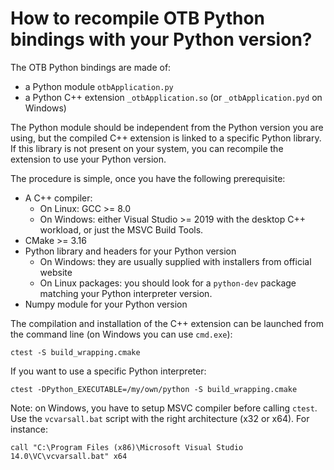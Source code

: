 # How to recompile OTB Python bindings with your Python version?

The OTB Python bindings are made of:

* a Python module `otbApplication.py`
* a Python C++ extension `_otbApplication.so` (or `_otbApplication.pyd` on Windows)

The Python module should be independent from the Python version you are using,
but the compiled C++ extension is linked to a specific Python library. If this
library is not present on your system, you can recompile the extension to use
your Python version.

The procedure is simple, once you have the following prerequisite:

* A C++ compiler:
    * On Linux: GCC >= 8.0
    * On Windows: either Visual Studio >= 2019 with the desktop C++ workload,
      or just the MSVC Build Tools.
* CMake >= 3.16
* Python library and headers for your Python version
    * On Windows: they are usually supplied with installers from
      official website
    * On Linux packages: you should look for a `python-dev` package matching
      your Python interpreter version.
* Numpy module for your Python version

The compilation and installation of the C++ extension can be launched from the
command line (on Windows you can use `cmd.exe`):

```
ctest -S build_wrapping.cmake
```

If you want to use a specific Python interpreter:

```
ctest -DPython_EXECUTABLE=/my/own/python -S build_wrapping.cmake
```

Note: on Windows, you have to setup MSVC compiler before calling `ctest`. Use
the `vcvarsall.bat` script with the right architecture (x32 or x64). For
instance:

```
call "C:\Program Files (x86)\Microsoft Visual Studio 14.0\VC\vcvarsall.bat" x64
```
